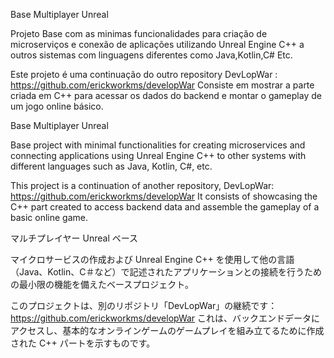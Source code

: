 Base Multiplayer Unreal

Projeto Base com as minimas funcionalidades para criação de microserviços e conexão de aplicações utilizando Unreal Engine C++ a outros sistemas com linguagens diferentes como Java,Kotlin,C# Etc.

Este projeto é uma continuação do outro repository DevLopWar : https://github.com/erickworkms/developWar
Consiste em mostrar a parte criada em C++ para acessar os dados do backend e montar o gameplay de um jogo online básico.


Base Multiplayer Unreal

Base project with minimal functionalities for creating microservices and connecting applications using Unreal Engine C++ to other systems with different languages such as Java, Kotlin, C#, etc.

This project is a continuation of another repository, DevLopWar: https://github.com/erickworkms/developWar It consists of showcasing the C++ part created to access backend data and assemble the gameplay of a basic online game.

マルチプレイヤー Unreal ベース

マイクロサービスの作成および Unreal Engine C++ を使用して他の言語（Java、Kotlin、C＃など）で記述されたアプリケーションとの接続を行うための最小限の機能を備えたベースプロジェクト。

このプロジェクトは、別のリポジトリ「DevLopWar」の継続です：https://github.com/erickworkms/developWar これは、バックエンドデータにアクセスし、基本的なオンラインゲームのゲームプレイを組み立てるために作成された C++ パートを示すものです。

